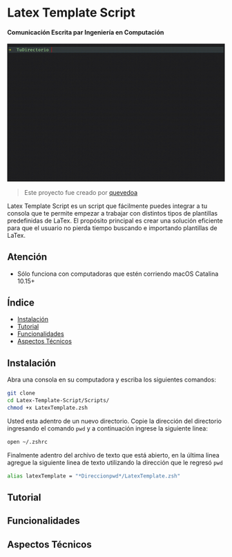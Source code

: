 # Latex Template Script 
#### Comunicación Escrita par Ingeniería en Computación
![alt text](https://github.com/quevedoa/Latex-Template-Script/blob/main/Misc/GIF1.gif)

> Este proyecto fue creado por [quevedoa](https://github.com/quevedoa)

Latex Template Script es un script que fácilmente puedes integrar a tu consola que te permite empezar a trabajar con distintos tipos de plantillas predefinidas de LaTex. El propósito principal es crear una solución eficiente para que el usuario no pierda tiempo buscando e importando plantillas de LaTex.

## Atención 
- Sólo funciona con computadoras que estén corriendo macOS Catalina 10.15+

## Índice
- [Instalación](#instalación)
- [Tutorial](#tutorial)
- [Funcionalidades](#funcionalidades)
- [Aspectos Técnicos](#aspectos-técnicos)

## Instalación
Abra una consola en su computadora y escriba los siguientes comandos:
```bash
git clone 
cd Latex-Template-Script/Scripts/
chmod +x LatexTemplate.zsh
```
Usted esta adentro de un nuevo directorio. Copie la dirección del directorio ingresando el comando `pwd` y a continuación ingrese la siguiente linea:
```bash
open ~/.zshrc
```
Finalmente adentro del archivo de texto que está abierto, en la última linea agregue la siguiente linea de texto utilizando la dirección que le regresó `pwd`
```bash
alias latexTemplate = "*Direccionpwd*/LatexTemplate.zsh"
```

## Tutorial

## Funcionalidades

## Aspectos Técnicos

